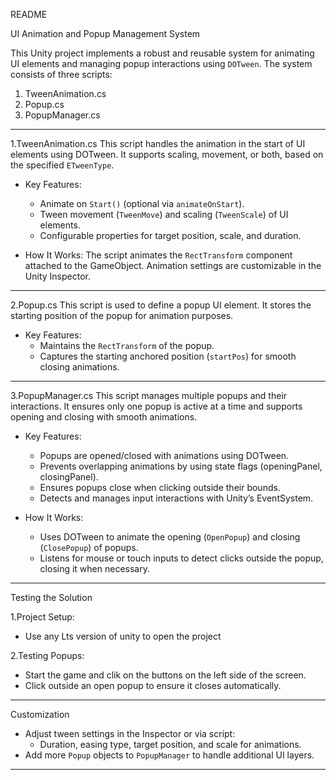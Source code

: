 README

UI Animation and Popup Management System

This Unity project implements a robust and reusable system for animating UI elements and managing popup interactions using `DOTween`. The system consists of three scripts:

1. TweenAnimation.cs
2. Popup.cs
3. PopupManager.cs

---

1.TweenAnimation.cs
This script handles the animation in the start of UI elements using DOTween. It supports scaling, movement, or both, based on the specified `ETweenType`.

- Key Features:
  - Animate on `Start()` (optional via `animateOnStart`).
  - Tween movement (`TweenMove`) and scaling (`TweenScale`) of UI elements.
  - Configurable properties for target position, scale, and duration.

- How It Works:
  The script animates the `RectTransform` component attached to the GameObject. Animation settings are customizable in the Unity Inspector.

---

2.Popup.cs
This script is used to define a popup UI element. It stores the starting position of the popup for animation purposes.

- Key Features:
  - Maintains the `RectTransform` of the popup.
  - Captures the starting anchored position (`startPos`) for smooth closing animations.

---

3.PopupManager.cs
This script manages multiple popups and their interactions. It ensures only one popup is active at a time and supports opening and closing with smooth animations.

- Key Features:
  - Popups are opened/closed with animations using DOTween.
  - Prevents overlapping animations by using state flags (openingPanel, closingPanel).
  - Ensures popups close when clicking outside their bounds.
  - Detects and manages input interactions with Unity’s EventSystem.

- How It Works:
  - Uses DOTween to animate the opening (`OpenPopup`) and closing (`ClosePopup`) of popups.
  - Listens for mouse or touch inputs to detect clicks outside the popup, closing it when necessary.

---

Testing the Solution

1.Project Setup:
   - Use any Lts version of unity to open the project

2.Testing Popups:
   - Start the game and clik on the buttons on the left side of the screen.
   - Click outside an open popup to ensure it closes automatically.

---


Customization

- Adjust tween settings in the Inspector or via script:
  - Duration, easing type, target position, and scale for animations.
- Add more `Popup` objects to `PopupManager` to handle additional UI layers.

---
